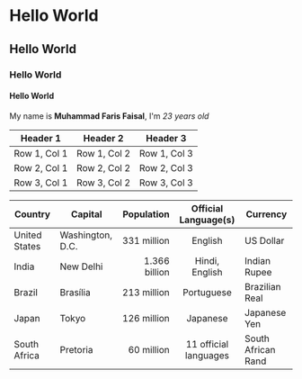 # Hello World
## Hello World
### Hello World
#### Hello World

My name is **Muhammad Faris Faisal**, I'm *23 years old*

| Header 1 | Header 2 | Header 3 |
|----------|----------|----------|
| Row 1, Col 1 | Row 1, Col 2 | Row 1, Col 3 |
| Row 2, Col 1 | Row 2, Col 2 | Row 2, Col 3 |
| Row 3, Col 1 | Row 3, Col 2 | Row 3, Col 3 |

| Country       | Capital         | Population   | Official Language(s) | Currency    |
|---------------|-----------------|--------------:|:-----------------------:|-------------|
| United States | Washington, D.C.| 331 million  | English               | US Dollar   |
| India         | New Delhi        | 1.366 billion | Hindi, English        | Indian Rupee|
| Brazil        | Brasília         | 213 million  | Portuguese           | Brazilian Real|
| Japan         | Tokyo            | 126 million  | Japanese             | Japanese Yen|
| South Africa  | Pretoria         | 60 million   | 11 official languages| South African Rand|

